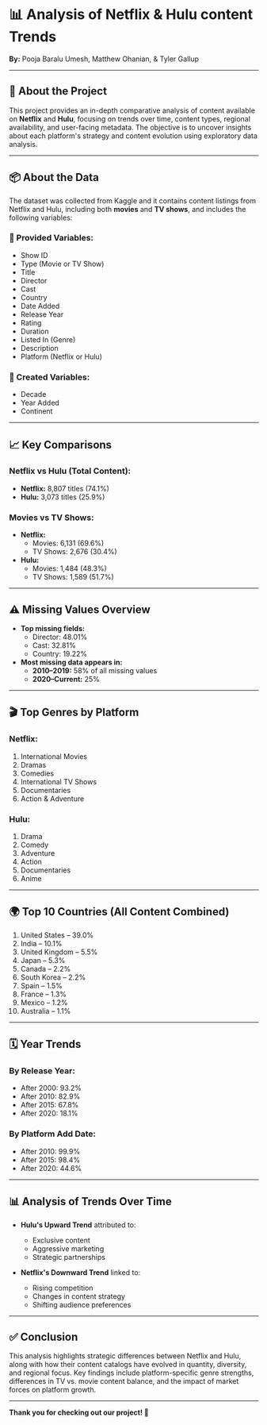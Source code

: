 # 📊 Analysis of Netflix & Hulu content Trends

**By:** Pooja Baralu Umesh, Matthew Ohanian, & Tyler Gallup

---

## 📁 About the Project

This project provides an in-depth comparative analysis of content available on **Netflix** and **Hulu**, focusing on trends over time, content types, regional availability, and user-facing metadata. The objective is to uncover insights about each platform's strategy and content evolution using exploratory data analysis.

---

## 📦 About the Data

The dataset was collected from Kaggle and it contains content listings from Netflix and Hulu, including both **movies** and **TV shows**, and includes the following variables:

### 🔹 Provided Variables:
- Show ID  
- Type (Movie or TV Show)  
- Title  
- Director  
- Cast  
- Country  
- Date Added  
- Release Year  
- Rating  
- Duration  
- Listed In (Genre)  
- Description  
- Platform (Netflix or Hulu)

### 🔹 Created Variables:
- Decade  
- Year Added  
- Continent  

---

## 📈 Key Comparisons

### Netflix vs Hulu (Total Content):
- **Netflix:** 8,807 titles (74.1%)  
- **Hulu:** 3,073 titles (25.9%)

### Movies vs TV Shows:
- **Netflix:**  
  - Movies: 6,131 (69.6%)  
  - TV Shows: 2,676 (30.4%)  
- **Hulu:**  
  - Movies: 1,484 (48.3%)  
  - TV Shows: 1,589 (51.7%)

---

## ⚠️ Missing Values Overview

- **Top missing fields:**
  - Director: 48.01%
  - Cast: 32.81%
  - Country: 19.22%
- **Most missing data appears in:**
  - **2010–2019:** 58% of all missing values
  - **2020–Current:** 25%

---

## 🎬 Top Genres by Platform

### Netflix:
1. International Movies  
2. Dramas  
3. Comedies  
4. International TV Shows  
5. Documentaries  
6. Action & Adventure  

### Hulu:
1. Drama  
2. Comedy  
3. Adventure  
4. Action  
5. Documentaries  
6. Anime  

---

## 🌍 Top 10 Countries (All Content Combined)

1. United States – 39.0%  
2. India – 10.1%  
3. United Kingdom – 5.5%  
4. Japan – 5.3%  
5. Canada – 2.2%  
6. South Korea – 2.2%  
7. Spain – 1.5%  
8. France – 1.3%  
9. Mexico – 1.2%  
10. Australia – 1.1%  

---

## 🗓️ Year Trends

### By Release Year:
- After 2000: 93.2%  
- After 2010: 82.9%  
- After 2015: 67.8%  
- After 2020: 18.1%

### By Platform Add Date:
- After 2010: 99.9%  
- After 2015: 98.4%  
- After 2020: 44.6%

---

## 📊 Analysis of Trends Over Time

- **Hulu's Upward Trend** attributed to:
  - Exclusive content
  - Aggressive marketing
  - Strategic partnerships

- **Netflix's Downward Trend** linked to:
  - Rising competition
  - Changes in content strategy
  - Shifting audience preferences

---

## ✅ Conclusion

This analysis highlights strategic differences between Netflix and Hulu, along with how their content catalogs have evolved in quantity, diversity, and regional focus. Key findings include platform-specific genre strengths, differences in TV vs. movie content balance, and the impact of market forces on platform growth.

---

**Thank you for checking out our project! 🙌**
 

